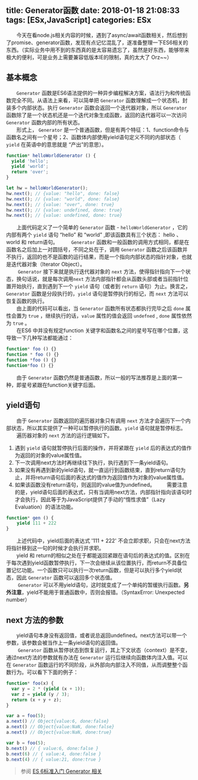 title: Generator函数
date: 2018-01-18 21:08:33
tags: [ESx,JavaScript]
categories: ESx
---
&emsp;&emsp;今天在看node.js相关内容的时候，遇到了async/await函数相关，然后想到了promise、generator函数，发现有点记忆混乱了，遂准备整理一下ES6相关的东西。（实际业务中用不到的东西真的是太容易遗忘了，虽然是好东西，能够带来极大的便利，可是业务上需要兼容低版本IE的限制，真的太大了 Orz~~）
## 基本概念
&emsp;&emsp;`Generator` 函数是ES6语法提供的一种异步编程解决方案，语法行为和传统函数完全不同。从语法上来看，可以简单把 `Generator` 函数理解成一个状态机，封装多个内部状态。执行 `Generator` 函数会返回一个迭代器对象，所以 `Generator` 函数除了是一个状态机还是一个迭代对象生成函数，返回的迭代器可以一次访问 `Generator` 函数内部的所有状态。    
&emsp;&emsp;形式上， `Generator` 是一个普通函数，但是有两个特征：1、function命令与函数名之间有一个星号；2、函数体内部使用yield语句定义不同的内部状态（ `yield` 在英语中的意思就是 “产出”的意思）。    
```js
function* helloWorldGenerator () {
  yield 'hello';
  yield 'world';
  return 'over';
}

let hw = helloWorldGenerator();
hw.next(); // {value: "hello", done: false}
hw.next(); // {value: "world", done: false}
hw.next(); // {value: "over", done: true}
hw.next(); // {value: undefined, done: true}
hw.next(); // {value: undefined, done: true}
```

&emsp;&emsp;上面代码定义了一个简单的 `Generator` 函数 - `helloWorldGenerator` ，它的内部有两个 `yield` 语句 “hello” 和 “world” ,即该函数具有三个状态： hello 、 world 和 return语句。
&emsp;&emsp; `Generator` 函数和一般函数的调用方式相同，都是在函数名之后加上一对圆括号，不同之处在于，调用 `Generator` 函数之后该函数并不执行，返回的也不是函数的运行结果，而是一个指向内部状态的指针对象，也就是迭代器对象（Iterator Object）。    
&emsp;&emsp; `Generator` 接下来就是执行迭代器对象的 `next` 方法，使得指针指向下一个状态，换句话说，就是每次调用`next` 方法内部指针都会从函数头部或者当前指针位置开始执行，直到遇到下一个 `yield` 语句（或者到 `return` 语句）为止。换言之， `Generator` 函数是分段执行的，`yield` 语句是暂停执行的标记，而 `next` 方法可以恢复函数的执行。    
&emsp;&emsp;由上面的代码可以看出，当 `Generator` 函数所有状态都执行完毕之后 `done` 属性会置为 `true` ，继续执行的话，`value` 属性的值会返回 `undefned` , `done` 属性依然为 `true` 。    
&emsp;&emsp;在ES6 中并没有规定function 关键字和函数名之间的星号写在哪个位置，这导致一下几种写法都能通过：    
```js
function* foo () {}
function * foo () {}
function *foo () {}
function*foo () {}
```
&emsp;&emsp;由于 `Generator` 函数仍然是普通函数，所以一般的写法推荐是上面的第一种，即星号紧跟在function关键字后面。    
## yield语句
&emsp;&emsp;由于 `Generator` 函数返回的遍历器对象只有调用 `next` 方法才会遍历下一个内部状态，所以其实提供了一种可以暂停执行的函数。`yield` 语句就是暂停标志。    
&emsp;&emsp;遍历器对象的 `next` 方法的运行逻辑如下。    
1. 遇到 `yield` 语句就暂停执行后面的操作，并将紧跟在 `yield` 后的表达式的值作为返回的对象的value属性值。    
2. 下一次调用next方法时再继续往下执行，执行遇到下一条yield语句。
3. 如果没有再遇到新的yield语句，就一直运行到函数结束，直到return语句为止，并将return语句后面的表达式的值作为返回值作为对象的value属性值。
4. 如果该函数没有return语句，则返回的value值为undefined。
&emsp;&emsp;需要注意的是，yield语句后面的表达式，只有当调用next方法，内部指针指向该语句时才会执行，因此等于为JavaScript提供了手动的“惰性求值”（Lazy Evaluation）的语法功能。    

```js
function* gen () {
    yield 111 + 222
} 
```
&emsp;&emsp;上述代码中，yield后面的表达式 '111 + 222' 不会立即求职，只会在next方法将指针移到这一句的时候才会执行并求职。    
&emsp;&emsp;yield 和 return的相似之处在于都能返回紧跟在语句后的表达式的值。区别在于每次遇到yield函数暂停执行，下一次会继续从该位置执行，而return不具备位置记忆功能。一个函数只可以执行一次return函数，但是可以执行多个yield状态，因此 `Generator` 函数可以返回多个状态值。        
&emsp;&emsp; `Generator` 可以不用yield语句，这时就变成了一个单纯的暂缓执行函数。**另外注意**，yield不能用于普通函数中，否则会报错。（SyntaxError: Unexpected number）    
## next 方法的参数
&emsp;&emsp;yield语句本身没有返回值，或者说总返回undefined。next方法可以带一个参数，该参数会被当作上一条yield语句的返回值。    
&emsp;&emsp; `Generator` 函数从暂停状态到恢复运行，其上下文状态（context）是不变，通过next方法的参数就有办法在 `Generator` 运行后继续向函数体内注入值。可以在 `Generator` 函数运行的不同阶段，从外部向内部注入不同值，从而调整整个函数行为。可以看下下面的例子：    
```js
function* foo(x) {
  var y = 2 * (yield (x + 1));
  var z = yield (y / 3);
  return (x + y + z);
}

var a = foo(5);
a.next() // Object{value:6, done:false}
a.next() // Object{value:NaN, done:false}
a.next() // Object{value:NaN, done:true}

var b = foo(5);
b.next() // { value:6, done:false }
b.next(6) // { value:4, done:false }
b.next(4) // { value:21, done:true }
```

> 参阅 [ES 6标准入门 Generator 相关](//es6.ruanyifeng.com/#docs/generator)